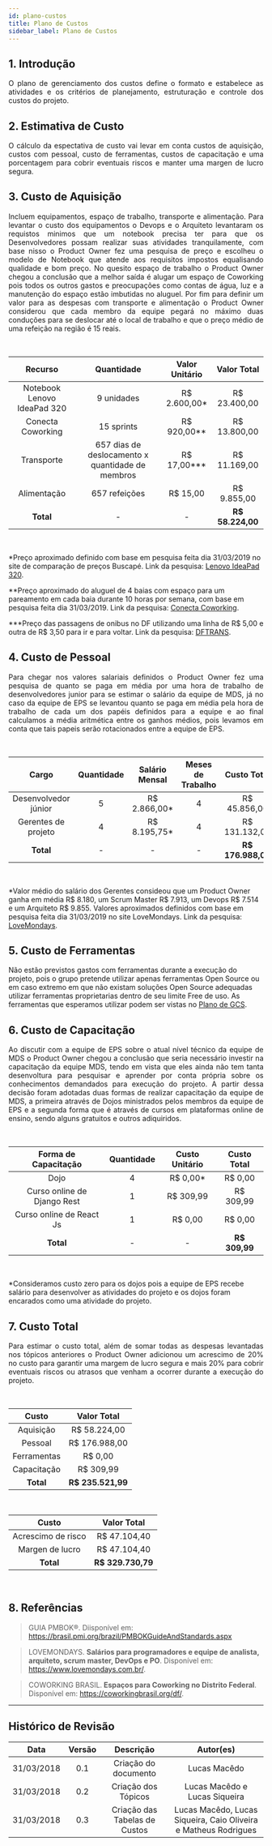 ```yaml
---
id: plano-custos
title: Plano de Custos
sidebar_label: Plano de Custos
---
```


## 1. Introdução

<p align="justify">O plano de gerenciamento dos custos define o formato e estabelece as atividades e os critérios de planejamento, estruturação e controle dos custos do projeto.</p>

## 2. Estimativa de Custo

<p align="justify">O cálculo da espectativa de custo vai levar em conta custos de aquisição, custos com pessoal, custo de ferramentas, custos de capacitação e uma porcentagem para cobrir eventuais riscos e manter uma margen de lucro segura.</p>

## 3. Custo de Aquisição

<p align="justify">Incluem equipamentos, espaço de trabalho, transporte e alimentação. Para levantar o custo dos equipamentos o Devops e o Arquiteto levantaram os requistos minimos que um notebook precisa ter para que os Desenvolvedores possam realizar suas atividades tranquilamente, com base nisso o Product Owner fez uma pesquisa de preço e escolheu o modelo de Notebook que atende aos requisitos impostos equalisando qualidade e bom preço. No quesito espaço de trabalho o Product Owner chegou a conclusão que a melhor saída é alugar um espaço de Coworking pois todos os outros gastos e preocupações como contas de água, luz e a manutenção do espaço estão imbutidas no aluguel. Por fim para definir um valor para as despesas com transporte e alimentação o Product Owner considerou que cada membro da equipe pegará no máximo duas conduções para se deslocar até o local de trabalho e que o preço médio de uma refeição na região é 15 reais.</p>

<br>

| Recurso | Quantidade | Valor Unitário | Valor Total |
|:--:|:--:|:--:|:--:|
| Notebook Lenovo IdeaPad 320 | 9 unidades | R$ 2.600,00* | R$ 23.400,00 |
| Conecta Coworking | 15 sprints | R$ 920,00** | R$ 13.800,00 |
| Transporte | 657 dias de deslocamento x quantidade de membros | R$ 17,00*** | R$ 11.169,00 |
| Alimentação | 657 refeições | R$ 15,00 | R$ 9.855,00 |
| **Total** | - | - | **R$ 58.224,00** |

<br>

*Preço aproximado definido com base em pesquisa feita dia 31/03/2019 no site de comparação de preços Buscapé. Link da pesquisa: [Lenovo IdeaPad 320](https://www.buscape.com.br/lenovo-ideapad-320-80yh0003br-intel-core-i5-7200u-2-5-ghz-8192-mb-1024-gb).

**Preço aproximado do aluguel de 4 baias com espaço para um pareamento em cada baia durante 10 horas por semana, com base em pesquisa feita dia 31/03/2019. Link da pesquisa: [Conecta Coworking](https://coworkingbrasil.org/spaces/conecta-coworking/).

***Preço das passagens de onibus no DF utilizando uma linha de R$ 5,00 e outra de R$ 3,50 para ir e para voltar. Link da pesquisa: [DFTRANS](http://www.dftrans.df.gov.br/tarifas/).

## 4. Custo de Pessoal

<p align="justify"> Para chegar nos valores salariais definidos o Product Owner fez uma pesquisa de quanto se paga em média por uma hora de trabalho de desenvolvedores junior para se estimar o salário da equipe de MDS, já no caso da equipe de EPS se levantou quanto se paga em média pela hora de trabalho de cada um dos papéis definidos para a equipe e ao final calculamos a média aritmética entre os ganhos médios, pois levamos em conta que tais papeis serão rotacionados entre a equipe de EPS.</p>

<br>

| Cargo | Quantidade | Salário Mensal | Meses de Trabalho | Custo Total |
|:--:|:--:|:--:|:--:|:--:|
| Desenvolvedor júnior | 5 | R$ 2.866,00* | 4 | R$ 45.856,00 |
| Gerentes de projeto | 4 | R$ 8.195,75* | 4 | R$ 131.132,00 |
| **Total** | - | - | - | **R$ 176.988,00** |

<br>

*Valor médio do salário dos Gerentes consideou que um Product Owner ganha em média R$ 8.180, um Scrum Master R$ 7.913, um Devops R$ 7.514 e um Arquiteto R$ 9.855. Valores aproximados definidos com base em pesquisa feita dia 31/03/2019 no site LoveMondays. Link da pesquisa: [LoveMondays](https://www.lovemondays.com.br/).  

## 5. Custo de Ferramentas

Não estão previstos gastos com ferramentas durante a execução do projeto, pois o grupo pretende utilizar apenas ferramentas Open Source ou em caso extremo em que não existam soluções Open Source adequadas utilizar ferramentas proprietarias dentro de seu limite Free de uso. As ferramentas que esperamos utilizar podem ser vistas no [Plano de GCS](https://fga-eps-mds.github.io/2019.1-Hora-Da-Hora/docs/plano-gcs).

## 6. Custo de Capacitação

<p align="justify">Ao discutir com a equipe de EPS sobre o atual nível técnico da equipe de MDS o Product Owner chegou a conclusão que seria necessário investir na capacitação da equipe MDS, tendo em vista que eles ainda não tem tanta desenvoltura para pesquisar e aprender por conta própria sobre os conhecimentos demandados para execução do projeto. A partir dessa decisão foram adotadas duas formas de realizar capacitação da equipe de MDS, a primeira através de Dojos ministrados pelos membros da equipe de EPS e a segunda forma que é através de cursos em plataformas online de ensino, sendo alguns gratuitos e outros adiquiridos.</p>

<br>

| Forma de Capacitação | Quantidade | Custo Unitário | Custo Total |
|:--:|:--:|:--:|:--:|
| Dojo | 4 | R$ 0,00* | R$ 0,00 |
| Curso online de Django Rest | 1 | R$ 309,99 | R$ 309,99 |
| Curso online de React Js | 1 | R$ 0,00 | R$ 0,00 |
| **Total** | - | - | **R$ 309,99** |

<br>

*Consideramos custo zero para os dojos pois a equipe de EPS recebe salário para desenvolver as atividades do projeto e os dojos foram encarados como uma atividade do projeto.

## 7. Custo Total

<p align="justify">Para estimar o custo total, além de somar todas as despesas levantadas nos tópicos anteriores o Product Owner adicionou um acrescimo de 20% no custo para garantir uma margem de lucro segura e mais 20% para cobrir eventuais riscos ou atrasos que venham a ocorrer durante a execução do projeto.</p>

<br>

| Custo | Valor Total |
|:--:|:--:|
| Aquisição | R$ 58.224,00 |
| Pessoal | R$ 176.988,00 |
| Ferramentas | R$ 0,00 |
| Capacitação | R$ 309,99 |
| **Total** | **R$ 235.521,99** |

<br>

| Custo | Valor Total |
|:--:|:--:|
| Acrescimo de risco | R$ 47.104,40 | 
| Margen de lucro | R$ 47.104,40 |
| **Total** | **R$ 329.730,79** |

<br>

## 8. Referências

> GUIA PMBOK®. Diisponível em: https://brasil.pmi.org/brazil/PMBOKGuideAndStandards.aspx

> LOVEMONDAYS. <b>Salários para programadores e equipe de analista, arquiteto, scrum master, DevOps e PO</b>. Disponível em: <https://www.lovemondays.com.br/>.

> COWORKING BRASIL.<b> Espaços para Coworking no Distrito Federal</b>. Disponível em:
<https://coworkingbrasil.org/df/>.

___

## Histórico de Revisão
| Data | Versão | Descrição | Autor(es) |
|:--:|:--:|:--:|:--:|
| 31/03/2018 | 0.1 | Criação do documento | Lucas Macêdo |
| 31/03/2018 | 0.2 | Criação dos Tópicos | Lucas Macêdo e Lucas Siqueira |
| 31/03/2018 | 0.3 | Criação das Tabelas de Custos | Lucas Macêdo, Lucas Siqueira, Caio Oliveira e Matheus Rodrigues |